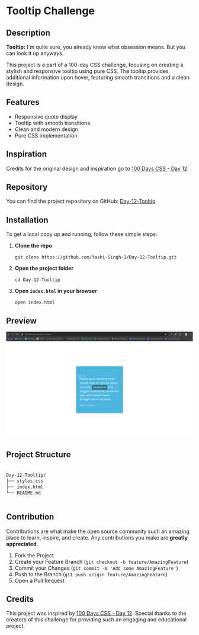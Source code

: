 <h1>Tooltip Challenge</h1>

<h2>Description</h2>
<p><strong>Tooltip:</strong> I'm quite sure, you already know what obsession means. But you can look it up anyways.</p>
<p>This project is a part of a 100-day CSS challenge, focusing on creating a stylish and responsive tooltip using pure CSS. The tooltip provides additional information upon hover, featuring smooth transitions and a clean design.</p>

<h2>Features</h2>
<ul>
    <li>Responsive quote display</li>
    <li>Tooltip with smooth transitions</li>
    <li>Clean and modern design</li>
    <li>Pure CSS implementation</li>
</ul>

<h2>Inspiration</h2>
<p>Credits for the original design and inspiration go to <a href="https://100dayscss.com/days/12/" target="_blank">100 Days CSS - Day 12</a>.</p>

<h2>Repository</h2>
<p>You can find the project repository on GitHub: <a href="https://github.com/Yashi-Singh-1/Day-12-Tooltip" target="_blank">Day-12-Tooltip</a></p>

<h2>Installation</h2>
<p>To get a local copy up and running, follow these simple steps:</p>
<ol>
    <li><strong>Clone the repo</strong></li>
    <pre><code>git clone https://github.com/Yashi-Singh-1/Day-12-Tooltip.git</code></pre>
    <li><strong>Open the project folder</strong></li>
    <pre><code>cd Day-12-Tooltip</code></pre>
    <li><strong>Open <code>index.html</code> in your browser</strong></li>
    <pre><code>open index.html</code></pre>
</ol>

<h2>Preview</h2>

![Preview](Preview.png)

<h2>Project Structure</h2>
<pre>
<code>
Day-12-Tooltip/
├── styles.css
├── index.html
└── README.md
</code>
</pre>

<h2>Contribution</h2>
<p>Contributions are what make the open source community such an amazing place to learn, inspire, and create. Any contributions you make are <strong>greatly appreciated</strong>.</p>
<ol>
    <li>Fork the Project</li>
    <li>Create your Feature Branch (<code>git checkout -b feature/AmazingFeature</code>)</li>
    <li>Commit your Changes (<code>git commit -m 'Add some AmazingFeature'</code>)</li>
    <li>Push to the Branch (<code>git push origin feature/AmazingFeature</code>)</li>
    <li>Open a Pull Request</li>
</ol>

<h2>Credits</h2>
<p>This project was inspired by <a href="https://100dayscss.com/days/12/" target="_blank">100 Days CSS - Day 12</a>. Special thanks to the creators of this challenge for providing such an engaging and educational project.</p>
